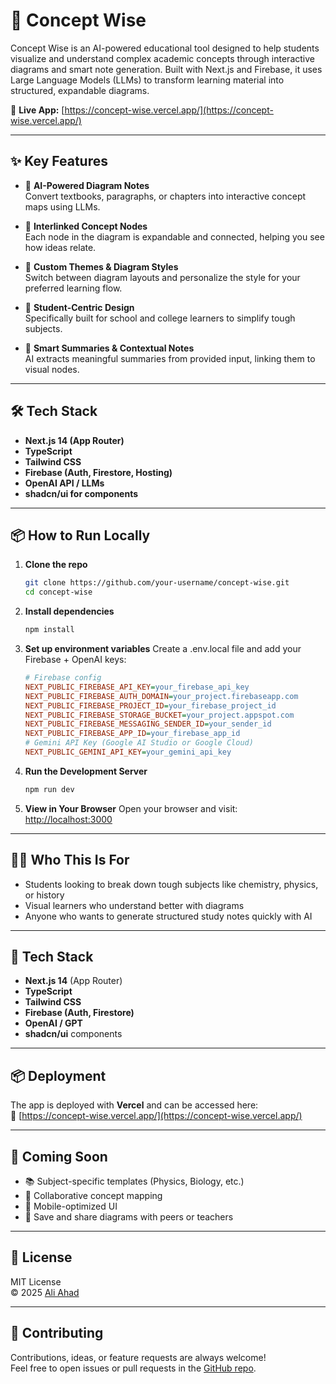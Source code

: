 # 📘 Concept Wise

Concept Wise is an AI-powered educational tool designed to help students visualize and understand complex academic concepts through interactive diagrams and smart note generation. Built with Next.js and Firebase, it uses Large Language Models (LLMs) to transform learning material into structured, expandable diagrams.

🚀 **Live App:** [https://concept-wise.vercel.app/](https://concept-wise.vercel.app/)

---

## ✨ Key Features

- 🧠 **AI-Powered Diagram Notes**  
  Convert textbooks, paragraphs, or chapters into interactive concept maps using LLMs.

- 🔗 **Interlinked Concept Nodes**  
  Each node in the diagram is expandable and connected, helping you see how ideas relate.

- 🎨 **Custom Themes & Diagram Styles**  
  Switch between diagram layouts and personalize the style for your preferred learning flow.

- 🏫 **Student-Centric Design**  
  Specifically built for school and college learners to simplify tough subjects.

- 📄 **Smart Summaries & Contextual Notes**  
  AI extracts meaningful summaries from provided input, linking them to visual nodes.

---

## 🛠️ Tech Stack

- **Next.js 14 (App Router)**
- **TypeScript**
- **Tailwind CSS**
- **Firebase (Auth, Firestore, Hosting)**
- **OpenAI API / LLMs**
- **shadcn/ui for components**

---

## 📦 How to Run Locally

1. **Clone the repo**
   ```bash
   git clone https://github.com/your-username/concept-wise.git
   cd concept-wise
   ```
2. **Install dependencies**
   ```bash
   npm install
   ```
3. **Set up environment variables**
   Create a .env.local file and add your Firebase + OpenAI keys:
   ```ini
   # Firebase config
   NEXT_PUBLIC_FIREBASE_API_KEY=your_firebase_api_key
   NEXT_PUBLIC_FIREBASE_AUTH_DOMAIN=your_project.firebaseapp.com
   NEXT_PUBLIC_FIREBASE_PROJECT_ID=your_firebase_project_id
   NEXT_PUBLIC_FIREBASE_STORAGE_BUCKET=your_project.appspot.com
   NEXT_PUBLIC_FIREBASE_MESSAGING_SENDER_ID=your_sender_id
   NEXT_PUBLIC_FIREBASE_APP_ID=your_firebase_app_id
   # Gemini API Key (Google AI Studio or Google Cloud)
   NEXT_PUBLIC_GEMINI_API_KEY=your_gemini_api_key
   ```
4. **Run the Development Server**
   ```bash
   npm run dev
   ```
5. **View in Your Browser**
Open your browser and visit:  
[http://localhost:3000](http://localhost:3000)

---

🧑‍🎓 Who This Is For
---------------------

* Students looking to break down tough subjects like chemistry, physics, or history  
* Visual learners who understand better with diagrams  
* Anyone who wants to generate structured study notes quickly with AI  

---

🧪 Tech Stack
-------------

* **Next.js 14** (App Router)  
* **TypeScript**  
* **Tailwind CSS**  
* **Firebase (Auth, Firestore)**  
* **OpenAI / GPT**  
* **shadcn/ui** components  

---

📦 Deployment
-------------

The app is deployed with **Vercel** and can be accessed here:  
🔗 [https://concept-wise.vercel.app/](https://concept-wise.vercel.app/)

---

📌 Coming Soon
--------------

* 📚 Subject-specific templates (Physics, Biology, etc.)  
* 👥 Collaborative concept mapping  
* 📱 Mobile-optimized UI  
* 🔄 Save and share diagrams with peers or teachers  

---

📄 License
----------

MIT License  
© 2025 [Ali Ahad](https://github.com/aliahad-py)

---

🤝 Contributing
---------------

Contributions, ideas, or feature requests are always welcome!  
Feel free to open issues or pull requests in the [GitHub repo](https://github.com/aliahad-py/ConceptWise).

   
